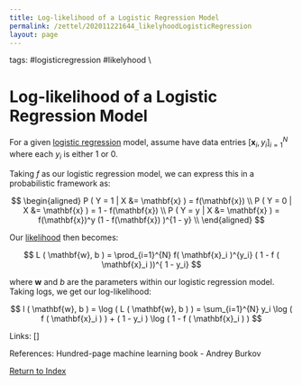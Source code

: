 ```yaml
---
title: Log-likelihood of a Logistic Regression Model
permalink: /zettel/202011221644_likelyhoodLogisticRegression
layout: page
---
```

tags: #logisticregression #likelyhood \

# Log-likelihood of a Logistic Regression Model

For a given [logistic regression](202011221613_logisticRegression) model, assume have data entries 
$[ \mathbf{x}_i, y_i ]^{N}_{i = 1}$ where
each $y_i$ is either $1$ or $0$.

Taking $f$ as our logistic regression model, we can express this in a probabilistic framework as:

$$
\begin{aligned}
P ( Y = 1 | X &= \mathbf{x} ) = f(\mathbf{x})  \\
P ( Y = 0 | X &= \mathbf{x} ) = 1 - f(\mathbf{x}) \\
P ( Y = y | X &= \mathbf{x} ) = f(\mathbf{x})^y (1 - f(\mathbf{x}) )^{1 - y} \\
\end{aligned}
$$

Our [likelihood](202101091603_probabilityLikelyhood) then becomes:

$$ L ( \mathbf{w}, b )  = \prod_{i=1}^{N} f( \mathbf{x}_i )^{y_i} ( 1 - f ( \mathbf{x}_i ))^{ 1 - y_i} $$

where $\mathbf{w}$ and $b$ are the parameters within our logistic regression model. Taking logs, we get our log-likelihood:

$$ l ( \mathbf{w}, b ) = \log ( L ( \mathbf{w}, b ) ) = \sum_{i=1}^{N} y_i \log ( f ( \mathbf{x}_i ) ) + ( 1 - y_i ) \log ( 1 - f ( \mathbf{x}_i ) ) $$

Links: []

References: Hundred-page machine learning book - Andrey Burkov

[Return to Index](index)
